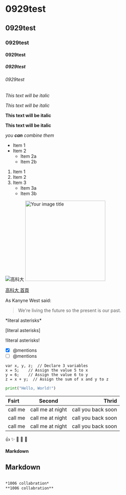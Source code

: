 # 0929test
## 0929test
### 0929test
#### 0929test
##### 0929test
###### 0929test

*This text will be italic*

_This text will be italic_

**This text will be italic**

__This text will be italic__

*you **can** combine them*

* Item 1
* Item 2
  * Item 2a
  * Item 2b
 
1. Item 1
2. Item 2
3. Item 3 
   * Item 3a
   * Item 3b

![高科大](高科大.png "高科大")
<img src="https://github.com/aru112200/0920test/blob/master/高科大.png" alt="Your image title" width="250"/>
 


[高科大 首頁](https://www.nkust.edu.tw/)

As Kanyne West said:
> We're living the future so 
> the present is our past.

\*literal asterisks\*

\[literal asterisks\]

\!literal asterisks\!

- [x] @mentions
- [ ] @mentions

```Javacrispt
var x, y, z;  // Declare 3 variables
x = 5;    // Assign the value 5 to x
y = 6;    // Assign the value 6 to y
z = x + y;  // Assign the sum of x and y to z
```

```python
print("Hello, World!")
```

|Fsirt|Second|Thrid|
|:-------|:-------:|-------:|
|call me|call me at night|call you back soon|
|call me|call me at night|call you back soon|
|call me|call me at night|call you back soon|

:+1:
:sparkles:
:tada:
:rocket:
:metal:

**Markdown**
## Markdown
```Markdown

*1006 collabration*
**1006 collabration**


